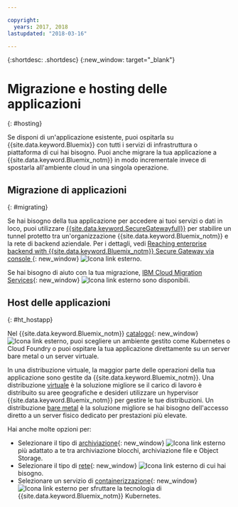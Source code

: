 ```yaml
---

copyright:
  years: 2017, 2018
lastupdated: "2018-03-16"

---
```


{:shortdesc: .shortdesc}
{:new_window: target="_blank"}

# Migrazione e hosting delle applicazioni
{: #hosting}

Se disponi di un'applicazione esistente, puoi ospitarla su {{site.data.keyword.Bluemix}} con tutti i servizi di infrastruttura o piattaforma di cui hai bisogno. Puoi anche migrare la tua applicazione a {{site.data.keyword.Bluemix_notm}} in modo incrementale invece di spostarla all'ambiente cloud in una singola operazione.

## Migrazione di applicazioni
{: #migrating}

Se hai bisogno della tua applicazione per accedere ai tuoi servizi o dati in loco, puoi utilizzare [{{site.data.keyword.SecureGatewayfull}}](../services/SecureGateway/secure_gateway.html) per stabilire un tunnel protetto tra un'organizzazione {{site.data.keyword.Bluemix_notm}} e la rete di backend aziendale. Per i dettagli, vedi [Reaching enterprise backend with {{site.data.keyword.Bluemix_notm}} Secure Gateway via console ](https://developer.ibm.com/bluemix/2015/04/01/reaching-enterprise-backend-bluemix-secure-gateway/){: new_window} ![Icona link esterno](../icons/launch-glyph.svg).

Se hai bisogno di aiuto con la tua migrazione, [IBM Cloud Migration Services](https://www.ibm.com/cloud/migration-services){: new_window} ![Icona link esterno](../icons/launch-glyph.svg "Icona link esterno") sono disponibili.

## Host delle applicazioni
{: #ht_hostapp}

Nel {{site.data.keyword.Bluemix_notm}} [catalogo](https://console.bluemix.net/catalog/?taxonomyNavigation=apps){: new_window} ![Icona link esterno](../icons/launch-glyph.svg "Icona link esterno"), puoi scegliere un ambiente gestito come Kubernetes o Cloud Foundry o puoi ospitare la tua applicazione direttamente su un server bare metal o un server virtuale.

In una distribuzione virtuale, la maggior parte delle operazioni della tua applicazione sono gestite da {{site.data.keyword.Bluemix_notm}}. Una distribuzione [virtuale](../vsi/vsi_about.html) è la soluzione migliore se il carico di lavoro è distribuito su aree geografiche e desideri utilizzare un hypervisor {{site.data.keyword.Bluemix_notm}} per gestire le tue distribuzioni. Un distribuzione [bare metal](../bare-metal/index.html) è la soluzione migliore se hai bisogno dell'accesso diretto a un server fisico dedicato per prestazioni più elevate.

Hai anche molte opzioni per:
* Selezionare il tipo di [archiviazione](https://console.bluemix.net/catalog/?taxonomyNavigation=apps&category=slstorage){: new_window} ![Icona link esterno](../icons/launch-glyph.svg "Icona link esterno") più adattato a te tra archiviazione blocchi, archiviazione file e Object Storage.
* Selezionare il tipo di [rete](https://console.bluemix.net/catalog/?taxonomyNavigation=apps&category=slnetwork){: new_window} ![Icona link esterno](../icons/launch-glyph.svg "Icona link esterno") di cui hai bisogno.
* Selezionare un servizio di [containerizzazione](https://console.bluemix.net/catalog/?taxonomyNavigation=apps&category=containers){: new_window} ![Icona link esterno](../icons/launch-glyph.svg "Icona link esterno") per sfruttare la tecnologia di {{site.data.keyword.Bluemix_notm}} Kubernetes.
